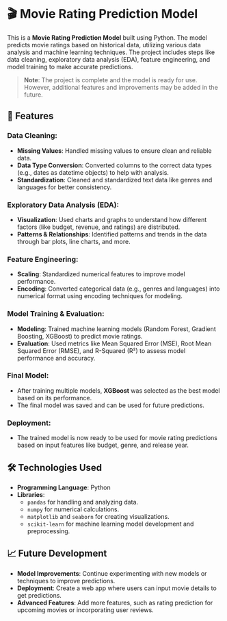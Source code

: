 # 🎬 Movie Rating Prediction Model

This is a **Movie Rating Prediction Model** built using Python. The model predicts movie ratings based on historical data, utilizing various data analysis and machine learning techniques. The project includes steps like data cleaning, exploratory data analysis (EDA), feature engineering, and model training to make accurate predictions.

> **Note**: The project is complete and the model is ready for use. However, additional features and improvements may be added in the future.

## 🚀 Features

### Data Cleaning:
- **Missing Values**: Handled missing values to ensure clean and reliable data.
- **Data Type Conversion**: Converted columns to the correct data types (e.g., dates as datetime objects) to help with analysis.
- **Standardization**: Cleaned and standardized text data like genres and languages for better consistency.

### Exploratory Data Analysis (EDA):
- **Visualization**: Used charts and graphs to understand how different factors (like budget, revenue, and ratings) are distributed.
- **Patterns & Relationships**: Identified patterns and trends in the data through bar plots, line charts, and more.

### Feature Engineering:
- **Scaling**: Standardized numerical features to improve model performance.
- **Encoding**: Converted categorical data (e.g., genres and languages) into numerical format using encoding techniques for modeling.

### Model Training & Evaluation:
- **Modeling**: Trained machine learning models (Random Forest, Gradient Boosting, XGBoost) to predict movie ratings.
- **Evaluation**: Used metrics like Mean Squared Error (MSE), Root Mean Squared Error (RMSE), and R-Squared (R²) to assess model performance and accuracy.

### Final Model:
- After training multiple models, **XGBoost** was selected as the best model based on its performance.
- The final model was saved and can be used for future predictions.

### Deployment:
- The trained model is now ready to be used for movie rating predictions based on input features like budget, genre, and release year.

## 🛠 Technologies Used

- **Programming Language**: Python
- **Libraries**:
  - `pandas` for handling and analyzing data.
  - `numpy` for numerical calculations.
  - `matplotlib` and `seaborn` for creating visualizations.
  - `scikit-learn` for machine learning model development and preprocessing.

## 📈 Future Development
- **Model Improvements**: Continue experimenting with new models or techniques to improve predictions.
- **Deployment**: Create a web app where users can input movie details to get predictions.
- **Advanced Features**: Add more features, such as rating prediction for upcoming movies or incorporating user reviews.
